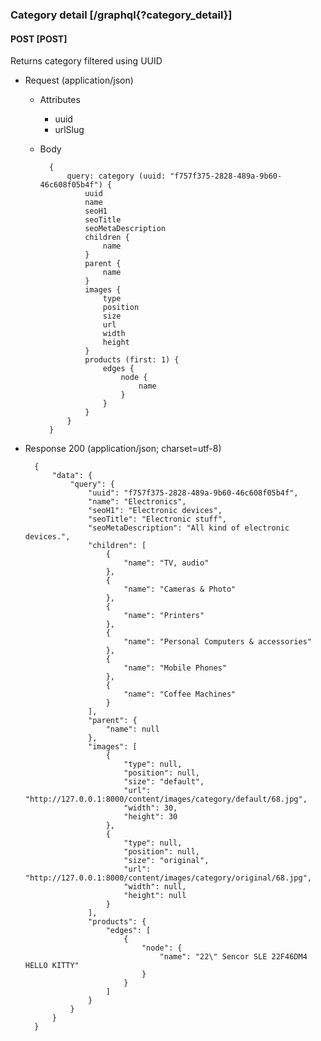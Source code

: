 ### Category detail [/graphql{?category_detail}]

#### POST [POST]

Returns category filtered using UUID

- Request (application/json)

    - Attributes

        - uuid
        - urlSlug

    - Body

            {
                query: category (uuid: "f757f375-2828-489a-9b60-46c608f05b4f") {
                    uuid
                    name
                    seoH1
                    seoTitle
                    seoMetaDescription
                    children {
                        name
                    }
                    parent {
                        name
                    }
                    images {
                        type
                        position
                        size
                        url
                        width
                        height
                    }
                    products (first: 1) {
                        edges {
                            node {
                                name
                            }
                        }
                    }
                }
            }

- Response 200 (application/json; charset=utf-8)

        {
            "data": {
                "query": {
                    "uuid": "f757f375-2828-489a-9b60-46c608f05b4f",
                    "name": "Electronics",
                    "seoH1": "Electronic devices",
                    "seoTitle": "Electronic stuff",
                    "seoMetaDescription": "All kind of electronic devices.",
                    "children": [
                        {
                            "name": "TV, audio"
                        },
                        {
                            "name": "Cameras & Photo"
                        },
                        {
                            "name": "Printers"
                        },
                        {
                            "name": "Personal Computers & accessories"
                        },
                        {
                            "name": "Mobile Phones"
                        },
                        {
                            "name": "Coffee Machines"
                        }
                    ],
                    "parent": {
                        "name": null
                    },
                    "images": [
                        {
                            "type": null,
                            "position": null,
                            "size": "default",
                            "url": "http://127.0.0.1:8000/content/images/category/default/68.jpg",
                            "width": 30,
                            "height": 30
                        },
                        {
                            "type": null,
                            "position": null,
                            "size": "original",
                            "url": "http://127.0.0.1:8000/content/images/category/original/68.jpg",
                            "width": null,
                            "height": null
                        }
                    ],
                    "products": {
                        "edges": [
                            {
                                "node": {
                                    "name": "22\" Sencor SLE 22F46DM4 HELLO KITTY"
                                }
                            }
                        ]
                    }
                }
            }
        }
